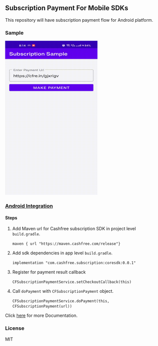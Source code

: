 ## Subscription Payment For Mobile SDKs
This repository will have subscription payment flow for Android platform.

### Sample
<img src="media/sample.gif" alt="Subscription Sample" width="300" height="500"/>

### [Android Integration](https://github.com/cashfree/android-subscription-sdk/blob/master/Subscription-sample/app/src/main/java/com/cashfree/susbcription/sample/MainActivityKotlin.kt) 

#### Steps

1. Add Maven url for Cashfree subscription SDK in project level `build.gradle`.

   `maven { url "https://maven.cashfree.com/release"}`

2. Add sdk dependencies in app level `build.gradle`.

   `implementation "com.cashfree.subscription:coresdk:0.0.1"`

3. Register for payment result callback

   `CFSubscriptionPaymentService.setCheckoutCallback(this)`

4. Call `doPayment` with `CFSubscriptionPayment` object.

   `CFSubscriptionPaymentService.doPayment(this, CFSubscriptionPayment(url))`


Click [here](https://docs.cashfree.com/docs/subscription-android-sdk) for more Documentation.

### License

MIT
